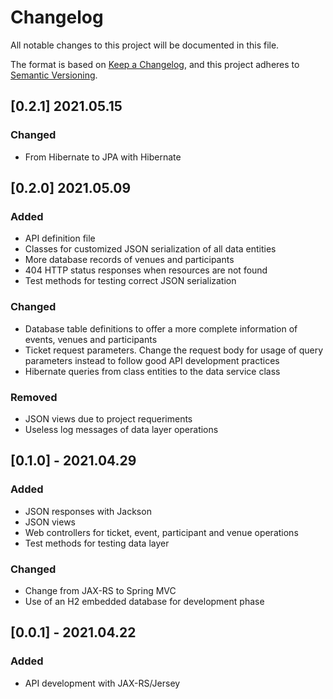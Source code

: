 # Changelog

All notable changes to this project will be documented in this file.

The format is based on [Keep a Changelog](https://keepachangelog.com/en/1.0.0/),
and this project adheres to [Semantic Versioning](https://semver.org/spec/v2.0.0.html).

## [0.2.1] 2021.05.15

### Changed

- From Hibernate to JPA with Hibernate

## [0.2.0] 2021.05.09

### Added

- API definition file
- Classes for customized JSON serialization of all data entities
- More database records of venues and participants
- 404 HTTP status responses when resources are not found
- Test methods for testing correct JSON serialization

### Changed

- Database table definitions to offer a more complete information of events, venues and participants
- Ticket request parameters. Change the request body for usage of query parameters instead to follow good API development practices
- Hibernate queries from class entities to the data service class

### Removed

- JSON views due to project requeriments
- Useless log messages of data layer operations

## [0.1.0] - 2021.04.29

### Added

- JSON responses with Jackson
- JSON views
- Web controllers for ticket, event, participant and venue operations
- Test methods for testing data layer

### Changed

- Change from JAX-RS to Spring MVC
- Use of an H2 embedded database for development phase

## [0.0.1] - 2021.04.22

### Added

- API development with JAX-RS/Jersey